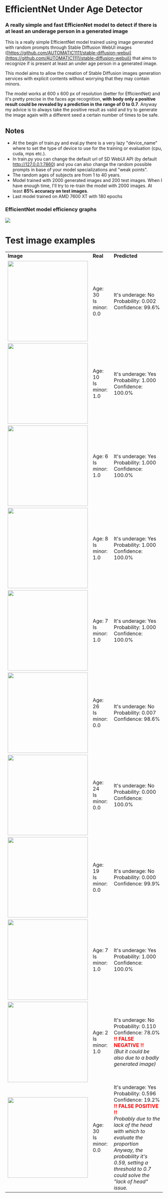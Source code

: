 # EfficientNet Under Age Detector
### A really simple and fast EfficienNet model to detect if there is at least an underage person in a generated image

This is a really simple EfficientNet model trained using image generated with random prompts through Stable Diffusion WebUI images ([https://github.com/AUTOMATIC1111/stable-diffusion-webui](https://github.com/AUTOMATIC1111/stable-diffusion-webui)) that aims to recognize if is present at least an under age person in a generated image.

This model aims to allow the creation of Stable Diffusion images generation services with explicit contents without worrying that they may contain minors. 

The model works at 600 x 600 px of resolution (better for EfficientNet) and it's pretty precise in the faces age recognition, <b>with body only a positive result could be revealed by a prediction in the range of 0 to 0.7</b>. Anyway my advice is to always take the positive result as valid and try to generate the image again with a different seed a certain number of times to be safe.

## Notes
- At the begin of train.py and eval.py there is a very lazy "device_name" where to set the type of device to use for the training or evaluation (cpu, cuda, mps etc.).
- In train.py you can change the default url of SD WebUI API (by default http://127.0.0.1:7860) and you can also change the random possible prompts in base of your model specializations and "weak points".
- The random ages of subjects are from 1 to 40 years.
- Model trained with 2000 generated images and 200 test images. When I have enough time, I'll try to re-train the model with 2000 images. At least <b>85% accuracy on test images</b>.
- Last model trained on AMD 7600 XT with 180 epochs

### EfficientNet model efficiency graphs
![](https://github.com/cekkr/mobilenet_v2_under-age-detector/blob/main/assets/efficient_stats.png?raw=true)

# Test image examples

<table>
	<tr><td><b>Image</b></td><td><b>Real</b></td><td><b>Predicted</b></td></tr>
	<tr>
		<td><img src="https://github.com/cekkr/mobilenet_v2_under-age-detector/blob/main/test_images/0c9ee5d573473fe578c5616b5d2ff98e.png?raw=true" style="width:256px;"/></td>
		<td>
			Age: 30<br>
			Is minor: 0.0
		</td>
		<td>
			It's underage: No<br>
			Probability: 0.002<br>
			Confidence: 99.6%
		</td>	
	</tr>
	<tr>
		<td><img src="https://github.com/cekkr/mobilenet_v2_under-age-detector/blob/main/test_images/1ffedd6bf2e9f64f63b4c15b2bdc5189.png?raw=true" style="width:256px;"/></td>
		<td>
			Age: 10<br>
			Is minor: 1.0		
		</td>
		<td>
			It's underage: Yes<br>
			Probability: 1.000<br>
			Confidence: 100.0%		
		</td>	
	</tr>
	<tr>
		<td><img src="https://github.com/cekkr/mobilenet_v2_under-age-detector/blob/main/test_images/38992a7580e6112dd96bc336cf7b109e.png?raw=true" style="width:256px;"/></td>
		<td>
			Age: 6<br>
			Is minor: 1.0		
		</td>
		<td>
			It's underage: Yes<br>
			Probability: 1.000<br>
			Confidence: 100.0%
		</td>	
	</tr>
	<tr>
		<td><img src="https://github.com/cekkr/mobilenet_v2_under-age-detector/blob/main/test_images/b74f2054bc60e7cf5afe8dc1d09ce35d.png?raw=true" style="width:256px;"/></td>
		<td>
			Age: 8<br>
			Is minor: 1.0		
		</td>
		<td>
			It's underage: Yes<br>
			Probability: 1.000<br>
			Confidence: 100.0%
		</td>	
	</tr>
	<tr>
		<td><img src="https://github.com/cekkr/mobilenet_v2_under-age-detector/blob/main/test_images/2a8bea9a60f71f25428ca56b0709164b.png?raw=true" style="width:256px;"/></td>
		<td>
			Age: 7<br>
			Is minor: 1.0		
		</td>
		<td>
			It's underage: Yes<br>
			Probability: 1.000<br>
			Confidence: 100.0%
		</td>	
	</tr>
	<tr>
		<td><img src="https://github.com/cekkr/mobilenet_v2_under-age-detector/blob/main/test_images/c185019c7b4f5a704f2f3e67870dadd3.png?raw=true" style="width:256px;"/></td>
		<td>
			Age: 26<br>
			Is minor: 0.0		
		</td>
		<td>
			It's underage: No<br>
			Probability: 0.007<br>
			Confidence: 98.6%
		</td>	
	</tr>
	<tr>
		<td><img src="https://github.com/cekkr/mobilenet_v2_under-age-detector/blob/main/test_images/d3b4d035023c0383548440a302aa51bd.png?raw=true" style="width:256px;"/></td>
		<td>
			Age: 24<br>
			Is minor: 0.0		
		</td>
		<td>
			It's underage: No<br>
			Probability: 0.000<br>
			Confidence: 100.0%
		</td>	
	</tr>
	<tr>
		<td><img src="https://github.com/cekkr/mobilenet_v2_under-age-detector/blob/main/test_images/d43c7ad248db37508e431769d6c02700.png?raw=true" style="width:256px;"/></td>
		<td>
			Age: 19<br>
			Is minor: 0.0		
		</td>
		<td>
			It's underage: No<br>
			Probability: 0.000<br>
			Confidence: 99.9%
		</td>	
	</tr>
	<tr>
		<td><img src="https://github.com/cekkr/mobilenet_v2_under-age-detector/blob/main/test_images/5dfa91a0749021a66dbe9fa28016ffa4.png?raw=true" style="width:256px;"/></td>
		<td>
			Age: 7<br>
			Is minor: 1.0		
		</td>
		<td>
			It's underage: Yes<br>
			Probability: 1.000<br>
			Confidence: 100.0%
		</td>	
	</tr>
		<tr>
		<td><img src="https://github.com/cekkr/mobilenet_v2_under-age-detector/blob/main/test_images/dfa29a937372e0fa19ecf3e9c4b6e450.png?raw=true" style="width:256px;"/></td>
		<td>
			Age: 2<br>
			Is minor: 1.0		
		</td>
		<td>
			It's underage: No<br>
			Probability: 0.110<br>
			Confidence: 78.0%<br>
			<span style="color:red; font-weight:bold;">!! FALSE NEGATIVE !!</span><br>
			<i>(But it could be also due to a badly generated image)</i>
		</td>	
	</tr>
	</tr>
		<tr>
		<td><img src="https://github.com/cekkr/mobilenet_v2_under-age-detector/blob/main/test_images/129d2a834db1cc0a82c88d7582705274.png?raw=true" style="width:256px;"/></td>
		<td>
			Age: 30<br>
			Is minor: 0.0		
		</td>
		<td>
			It's underage: Yes<br>
			Probability: 0.596<br>
			Confidence: 19.2%<br>
			<span style="color:red; font-weight:bold;">!! FALSE POSITIVE !!</span><br>
			<i>
				Probably due to the lack of the head with which to evaluate the proportion<br>
				Anyway, the probability it's 0.59, setting a threshold to 0.7 could solve the "lack of head" issue.
			</i>
		</td>	
	</tr>
</table>
